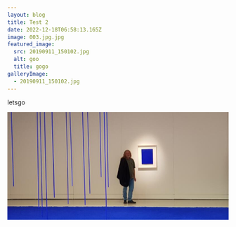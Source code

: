 ```yaml
---
layout: blog
title: Test 2
date: 2022-12-18T06:58:13.165Z
image: 003.jpg.jpg
featured_image:
  src: 20190911_150102.jpg
  alt: goo
  title: gogo
galleryImage:
  - 20190911_150102.jpg
---
```

letsgo

![gogogogog](20190911_150102.jpg "gogogo")